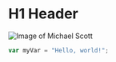 # H1 Header
![Image of Michael Scott](https://octodex.github.com/images/yaktocat.png)
```javascript
var myVar = "Hello, world!";
```
